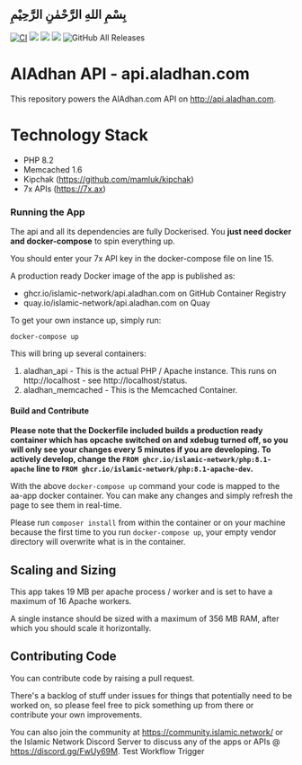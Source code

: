 ## بِسْمِ اللهِ الرَّحْمٰنِ الرَّحِيْمِ

[![CI](https://cairo.mamluk.net/api/v1/teams/islamic-network/pipelines/api-aladhan-com/badge)](https://cairo.mamluk.net/teams/islamic-network/pipelines/api-aladhan-com)
[![](https://img.shields.io/docker/pulls/islamicnetwork/api.aladhan.com.svg)](https://cloud.docker.com/u/vesica/repository/islamicnetwork/vesica/api.aladhan.com)
[![](https://img.shields.io/github/release/islamic-network/api.aladhan.com.svg)](https://github.com/islamic-network/api.aladhan.com/releases)
[![](https://img.shields.io/github/license/islamic-network/api.aladhan.com.svg)](https://github.com/islamic-network/api.aladhan.com/blob/master/LICENSE)
![GitHub All Releases](https://img.shields.io/github/downloads/islamic-network/api.aladhan.com/total)

# AlAdhan API - api.aladhan.com

This repository powers the AlAdhan.com API on http://api.aladhan.com.

# Technology Stack
* PHP 8.2
* Memcached 1.6
* Kipchak (https://github.com/mamluk/kipchak)
* 7x APIs (https://7x.ax)

### Running the App

The api and all its dependencies are fully Dockerised. You **just need docker and docker-compose** to spin everything up.

You should enter your 7x API key in the docker-compose file on line 15.

A production ready Docker image of the app is published as:

* ghcr.io/islamic-network/api.aladhan.com on GitHub Container Registry
* quay.io/islamic-network/api.aladhan.com on Quay

To get your own instance up, simply run:

```
docker-compose up
``` 

This will bring up several containers:

1. aladhan_api - This is the actual PHP / Apache instance. This runs on http://localhost - see http://localhost/status.
3. aladhan_memcached - This is the Memcached Container.

#### Build and Contribute

**Please note that the Dockerfile included builds a production ready container which has opcache switched on and xdebug turned off, so you will only see your changes every 5 minutes if you are developing. To actively develop, change the ```FROM ghcr.io/islamic-network/php:8.1-apache``` line to ```FROM ghcr.io/islamic-network/php:8.1-apache-dev```.**

With the above ```docker-compose up``` command your code is mapped to the aa-app docker container. You can make any changes and simply refresh the page to see them in real-time.

Please run ```composer install``` from within the container or on your machine because the first time to you run ```docker-compose up```, your empty vendor directory will overwrite what is in the container.

## Scaling and Sizing

This app takes 19 MB per apache process / worker and is set to have a maximum of 16 Apache workers.

A single instance should be sized with a maximum of 356 MB RAM, after which you should scale it horizontally.

## Contributing Code 

You can contribute code by raising a pull request.

There's a backlog of stuff under issues for things that potentially need to be worked on, so please feel free to pick something up from there or contribute your own improvements.

You can also join the community at https://community.islamic.network/ or the Islamic Network Discord Server to discuss any of the apps or APIs @ https://discord.gg/FwUy69M.
Test Workflow Trigger
